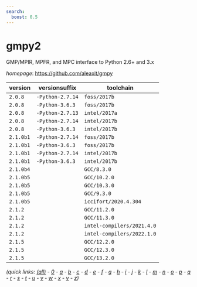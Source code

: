 ```yaml
---
search:
  boost: 0.5
---
```

# gmpy2

GMP/MPIR, MPFR, and MPC interface to Python 2.6+ and 3.x

*homepage*: <https://github.com/aleaxit/gmpy>

version | versionsuffix | toolchain
--------|---------------|----------
``2.0.8`` | ``-Python-2.7.14`` | ``foss/2017b``
``2.0.8`` | ``-Python-3.6.3`` | ``foss/2017b``
``2.0.8`` | ``-Python-2.7.13`` | ``intel/2017a``
``2.0.8`` | ``-Python-2.7.14`` | ``intel/2017b``
``2.0.8`` | ``-Python-3.6.3`` | ``intel/2017b``
``2.1.0b1`` | ``-Python-2.7.14`` | ``foss/2017b``
``2.1.0b1`` | ``-Python-3.6.3`` | ``foss/2017b``
``2.1.0b1`` | ``-Python-2.7.14`` | ``intel/2017b``
``2.1.0b1`` | ``-Python-3.6.3`` | ``intel/2017b``
``2.1.0b4`` |  | ``GCC/8.3.0``
``2.1.0b5`` |  | ``GCC/10.2.0``
``2.1.0b5`` |  | ``GCC/10.3.0``
``2.1.0b5`` |  | ``GCC/9.3.0``
``2.1.0b5`` |  | ``iccifort/2020.4.304``
``2.1.2`` |  | ``GCC/11.2.0``
``2.1.2`` |  | ``GCC/11.3.0``
``2.1.2`` |  | ``intel-compilers/2021.4.0``
``2.1.2`` |  | ``intel-compilers/2022.1.0``
``2.1.5`` |  | ``GCC/12.2.0``
``2.1.5`` |  | ``GCC/12.3.0``
``2.1.5`` |  | ``GCC/13.2.0``


*(quick links: [(all)](../index.md) - [0](../0/index.md) - [a](../a/index.md) - [b](../b/index.md) - [c](../c/index.md) - [d](../d/index.md) - [e](../e/index.md) - [f](../f/index.md) - [g](../g/index.md) - [h](../h/index.md) - [i](../i/index.md) - [j](../j/index.md) - [k](../k/index.md) - [l](../l/index.md) - [m](../m/index.md) - [n](../n/index.md) - [o](../o/index.md) - [p](../p/index.md) - [q](../q/index.md) - [r](../r/index.md) - [s](../s/index.md) - [t](../t/index.md) - [u](../u/index.md) - [v](../v/index.md) - [w](../w/index.md) - [x](../x/index.md) - [y](../y/index.md) - [z](../z/index.md))*

